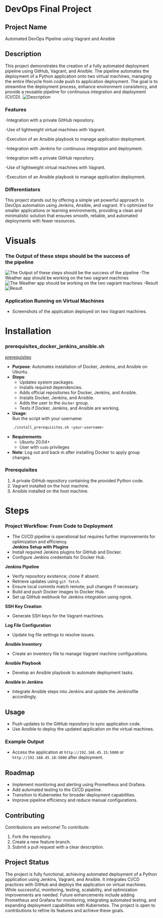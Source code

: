 # DevOps Final Project

## Project Name

Automated DevOps Pipeline using Vagrant and Ansible

## Description

This project demonstrates the creation of a fully automated deployment pipeline using GitHub, Vagrant, and Ansible. The pipeline automates the deployment of a Python application onto two virtual machines, managing the entire lifecycle from code push to application deployment. The goal is to streamline the deployment process, enhance environment consistency, and provide a reusable pipeline for continuous integration and deployment (CI/CD).
![Description](images/image4.jpg)

### Features

-Integration with a private GitHub repository.

-Use of lightweight virtual machines with Vagrant.

-Execution of an Ansible playbook to manage application deployment.

-Integration with Jenkins for continuous integration and deployment.

-Integration with a private GitHub repository.

-Use of lightweight virtual machines with Vagrant.

-Execution of an Ansible playbook to manage application deployment.

### Differentiators

This project stands out by offering a simple yet powerful approach to DevOps automation using Jenkins, Ansible, and vagrant. It's optimized for smaller applications or learning environments, providing a clean and minimalistic solution that ensures smooth, reliable, and automated deployments with fewer resources.

# Visuals

### The Output of these steps should be the success of the pipeline

![The Output of these steps should be the success of the pipeline](images/image3.png)
-The Weather app should be working on the two vagrant machines
![The Weather app should be working on the two vagrant machines](images/image1.jpg)
-Result
![Result](images/image2.jpg)
### Application Running on Virtual Machines
- Screenshots of the application deployed on two Vagrant machines.

# Installation  
###   prerequisites_docker_jenkins_ansible.sh
[prerequisites](prerequisites_docker_jenkins_ansible.sh)


- **Purpose**: Automates installation of Docker, Jenkins, and Ansible on Ubuntu.
- **Steps**:
  - Updates system packages.
  - Installs required dependencies.
  - Adds official repositories for Docker, Jenkins, and Ansible.
  - Installs Docker, Jenkins, and Ansible.
  - Adds the user to the `docker` group.
  - Tests if Docker, Jenkins, and Ansible are working.
- **Usage**:  
  Run the script with your username:  
  ```bash
  ./install_prerequisites.sh <your-username>
  ```
- **Requirements**:  
  - Ubuntu 20.04+  
  - User with `sudo` privileges  
- **Note**: Log out and back in after installing Docker to apply group changes.

### Prerequisites

1. A private GitHub repository containing the provided Python code.
2. Vagrant installed on the host machine.
3. Ansible installed on the host machine.

 # Steps
### Project Workflow: From Code to Deployment 
- The CI/CD pipeline is operational but requires further improvements for optimization and efficiency.  
   **Jenkins Setup with Plugins**  
- Install required Jenkins plugins for GitHub and Docker.  
- Configure Jenkins credentials for Docker Hub.  

**Jenkins Pipeline** 
- Verify repository existence; clone if absent.  
- Retrieve updates using `git fetch`.  
- Ensure local commits match remote; pull changes if necessary.  
- Build and push Docker images to Docker Hub.  
- Set up GitHub webhook for Jenkins integration using ngrok.  

**SSH Key Creation**  
- Generate SSH keys for the Vagrant machines.  

**Log File Configuration**  
- Update log file settings to resolve issues.  

 **Ansible Inventory**
- Create an inventory file to manage Vagrant machine configurations.  

**Ansible Playbook** 
- Develop an Ansible playbook to automate deployment tasks.  

 **Ansible in Jenkins** 
- Integrate Ansible steps into Jenkins and update the Jenkinsfile accordingly.  





## Usage

- Push updates to the GitHub repository to sync application code.
- Use Ansible to deploy the updated application on the virtual machines.

### Example Output

- Access the application at `http://192.168.45.15:5000` or `http://192.168.45.18:5000` after deployment.



## Roadmap

- Implement monitoring and alerting using Prometheus and Grafana.  
- Add automated testing to the CI/CD pipeline.  
- Transition to Kubernetes for broader deployment capabilities.  
- Improve pipeline efficiency and reduce manual configurations.  

## Contributing

Contributions are welcome! To contribute:

1. Fork the repository.
2. Create a new feature branch.
3. Submit a pull request with a clear description.

## Project Status

The project is fully functional, achieving automated deployment of a Python application using Jenkins, Vagrant, and Ansible. It integrates CI/CD practices with GitHub and deploys the application on virtual machines. While successful, monitoring, testing, scalability, and optimization improvements are needed. Future enhancements include adding Prometheus and Grafana for monitoring, integrating automated testing, and expanding deployment capabilities with Kubernetes. The project is open to contributions to refine its features and achieve these goals.

